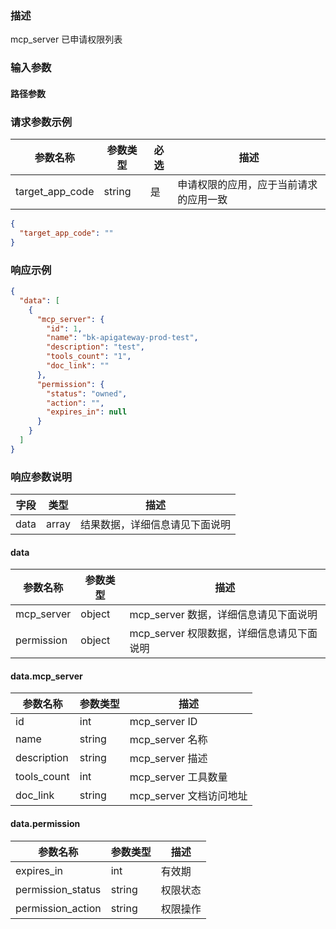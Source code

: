 ### 描述

mcp_server 已申请权限列表


### 输入参数

#### 路径参数

### 请求参数示例

| 参数名称              | 参数类型    | 必选 | 描述                  |
|-------------------|---------|----|---------------------|
| target_app_code   | string  | 是  | 申请权限的应用，应于当前请求的应用一致 |


```json
{
  "target_app_code": ""
}
```


### 响应示例

```json
{
  "data": [
    {
      "mcp_server": {
        "id": 1,
        "name": "bk-apigateway-prod-test",
        "description": "test",
        "tools_count": "1",
        "doc_link": ""
      },
      "permission": {
        "status": "owned",
        "action": "",
        "expires_in": null
      }
    }
  ]
}
```

### 响应参数说明

| 字段    | 类型   | 描述                               |
| ------- | ------ | ---------------------------------- |
| data    | array  | 结果数据，详细信息请见下面说明     |

#### data

| 参数名称             | 参数类型   | 描述                           |
|------------------|--------|------------------------------|
| mcp_server       | object | mcp_server 数据，详细信息请见下面说明     |
| permission       | object | mcp_server 权限数据，详细信息请见下面说明   |


#### data.mcp_server

| 参数名称            | 参数类型   | 描述                |
|-----------------|--------|-------------------|
| id              | int    | mcp_server ID     |
| name            | string | mcp_server 名称     |
| description     | string | mcp_server 描述     |
| tools_count     | int    | mcp_server 工具数量   |
| doc_link        | string | mcp_server 文档访问地址 |


#### data.permission

| 参数名称              | 参数类型   | 描述                |
|-------------------|--------|-------------------|
| expires_in        | int    | 有效期               |
| permission_status | string | 权限状态              |
| permission_action | string | 权限操作              |
